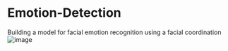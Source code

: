 # Emotion-Detection

Building a model for facial emotion recognition using a facial coordination
![image](https://user-images.githubusercontent.com/63162632/212093191-d67f6a68-5d30-4aac-9a20-138c749503d2.png)
